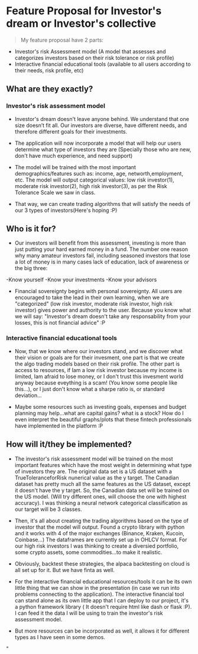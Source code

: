 # Feature Proposal for Investor's dream or Investor's collective 

>My feature proposal have 2 parts:

* Investor's risk Assessment model (A model that assesses and categorizes investors based on their risk tolerance or risk profile)
* Interactive financial educational tools (available to all users according to their needs, risk profile, etc)

## What are they exactly?

### Investor's risk assessment model

* Investor's dream doesn't leave anyone behind. We understand that one size doesn’t fit all. Our investors are diverse, have different needs, and therefore different goals for their investments.

* The application will now incorporate a model that will help our users determine what type of investors they are (Specially those who are new, don't have much experience, and need support)

* The model will be trained with the most important demographics/features such as: income, age, networth,employment, etc. The model will output categorical values: low risk investor(1), moderate risk investor(2), high risk investor(3), as per the Risk Tolerance Scale we saw in class.

* That way, we can create trading algorithms that will satisfy the needs of our 3 types of investors(Here's hoping :P) 

## Who is it for?

* Our investors will benefit from this assessment, investing is more than just putting your hard earned money in a fund. The number one reason why many amateur investors fail, including seasoned investors that lose a lot of money is in many cases lack of education, lack of awareness or the big three:

-Know yourself
-Know your investments
-Know your advisors

* Financial sovereignty begins with personal sovereignty. All users are encouraged to take the lead in their own learning, when we are "categorized" (low risk investor, moderate risk investor, high risk investor) gives power and authority to the user. Because you know what we will say: "Investor's dream doesn't take any responsability from your losses, this is not financial advice" :P

  
### Interactive financial educational tools

* Now, that we know where our investors stand, and we discover what their vision or goals are for their invesment, one part is that we create the algo trading models based on their risk profile. The other part is access to resources, if Iam a low risk investor because my income is limited, Iam afraid to lose money, or I don't trust this invesment world anyway because eveything is a scam! (You know some people like this...), or I just don't know what a sharpe ratio is, or standard deviation...

* Maybe some resources such as investing goals, expenses and budget planning may help...what are capital gains? what is a stock? How do I even interpret the beautiful graphs/plots that these fintech professionals have implemented in the platform :P 

## How will it/they be implemented? 

* The investor's risk assessment model will be trained on the most important features which have the most weight in determining what type of investors they are. The original data set is a US dataset with a TrueToleranceforRisk nunerical value as the y target. The Canadian dataset has pretty much all the same features as the US dataset, except it doesn't have the y target. So, the Canadian data set will be trained on the US model. (Will try different ones, will choose the one with highest accuracy). I was thinking a neural network categorical classification as our target will be 3 classes. 

* Then, it's all about creating the trading algorithms based on the type of investor that the model will output. Found a crypto library with python and it works with 4 of the major exchanges (Binance, Kraken, Kucoin, Coinbase...) The dataframes are currently set up in OHLCV format. For our high risk investors I was thinking to create a diversied portfolio, some crypto assets, some commodities...to make it realistic.

* Obviously, backtest these strategies, the alpaca backtesting on cloud is all set up for it. But we have finta as well. 

* For the interactive financial educational resources/tools it can be its own little thing that we can show in the presentation (in case we run into problems connecting to the application). The interactive financial tool can stand alone as its own little app that I can deploy to our project, it's a python framework library ( It doesn't require html like dash or flask :P). I can feed it the data I will be using to train the investor's risk assessment model.
* But more resources can be incorporated as well, it allows it for different types as I have seen in some demos.

"